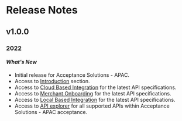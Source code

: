 # Release Notes

## v1.0.0 

### 2022

#### *What's New*
- Initial release for Acceptance Solutions - APAC.
- Access to [Introduction](?path=docs/Getting-Started-APAC.md) section.
- Access to [Cloud Based Integration](?path=docs/CloudPOI.md) for the latest API specifications.
- Access to [ Merchant Onboarding](?path=docs/MerchantBoarding.md) for the latest API specifications.
- Access to [ Local Based Integration](?path=docs/LocalPOI.md) for the latest API specifications.
- Access to [API explorer](../api?type=post&path=/v1/apis) for all supported APIs within Acceptance Solutions - APAC acceptance.
